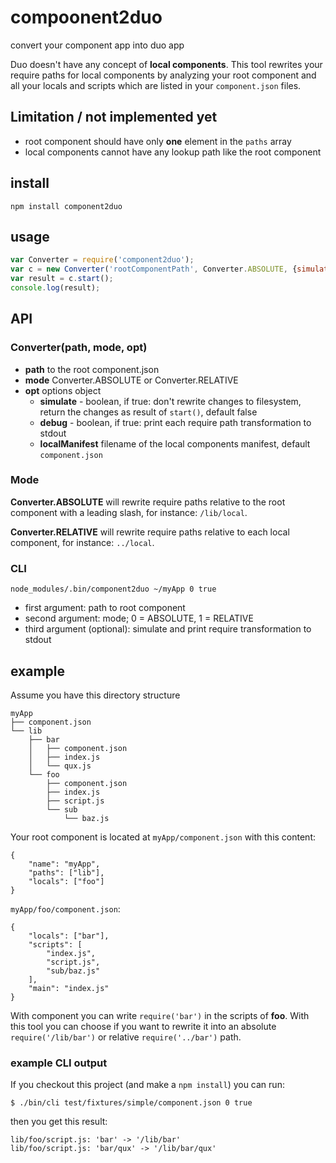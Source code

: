 compoonent2duo
==============

convert your component app into duo app

Duo doesn't have any concept of __local components__.
This tool rewrites your require paths for local components by
analyzing your root component and all your locals and scripts which are listed in your `component.json` files.


## Limitation / not implemented yet
- root component should have only __one__ element in the `paths` array
- local components cannot have any lookup path like the root component


## install

    npm install component2duo

## usage

```js
var Converter = require('component2duo');
var c = new Converter('rootComponentPath', Converter.ABSOLUTE, {simulate:true});
var result = c.start();
console.log(result);
```

## API

### Converter(path, mode, opt)

- __path__ to the root component.json
- __mode__ Converter.ABSOLUTE or Converter.RELATIVE
- __opt__ options object
    - __simulate__ - boolean, if true: don't rewrite changes to filesystem, return the changes as result of `start()`, default false
    - __debug__ - boolean, if true: print each require path transformation to stdout
    - __localManifest__ filename of the local components manifest, default `component.json`

### Mode
__Converter.ABSOLUTE__ will rewrite require paths relative to the root component with a leading slash, for instance: `/lib/local`.

__Converter.RELATIVE__ will rewrite require paths relative to each local component, for instance: `../local`.

### CLI

    node_modules/.bin/component2duo ~/myApp 0 true

- first argument: path to root component
- second argument: mode; 0 = ABSOLUTE, 1 = RELATIVE
- third argument (optional): simulate and print require transformation to stdout


## example

Assume you have this directory structure

    myApp
    ├── component.json
    └── lib
        ├── bar
        │   ├── component.json
        │   ├── index.js
        │   └── qux.js
        └── foo
            ├── component.json
            ├── index.js
            ├── script.js
            └── sub
                └── baz.js

Your root component is located at `myApp/component.json` with this content: 

    {
        "name": "myApp",
        "paths": ["lib"],
        "locals": ["foo"]
    }

`myApp/foo/component.json`:

    {
        "locals": ["bar"],
        "scripts": [
            "index.js",
            "script.js",
            "sub/baz.js"
        ],
        "main": "index.js"
    }

With component you can write `require('bar')` in the scripts of __foo__.
With this tool you can choose if you want to rewrite it into an absolute `require('/lib/bar')` or relative `require('../bar')` path.

### example CLI output

If you checkout this project (and make a `npm install`) you can run:

`$ ./bin/cli test/fixtures/simple/component.json 0 true`

then you get this result:

    lib/foo/script.js: 'bar' -> '/lib/bar'
    lib/foo/script.js: 'bar/qux' -> '/lib/bar/qux'